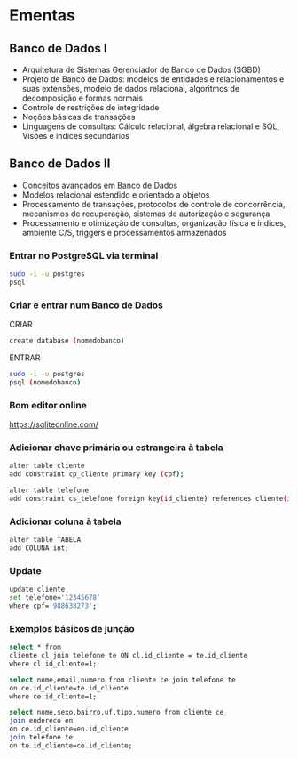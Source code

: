 # Ementas

## Banco de Dados I
- Arquitetura de Sistemas Gerenciador de Banco de Dados (SGBD)
- Projeto de Banco de Dados: modelos de entidades e relacionamentos e suas extensões, modelo de dados relacional, algoritmos de decomposição e formas normais
- Controle de restrições de integridade
- Noções básicas de transações
- Linguagens de consultas: Cálculo relacional, álgebra relacional e SQL, Visões e índices secundários

## Banco de Dados II
- Conceitos avançados em Banco de Dados
- Modelos relacional estendido e orientado a objetos
- Processamento de transações, protocolos de controle de concorrência, mecanismos de recuperação, sistemas de autorização e segurança
- Processamento e otimização de consultas, organização física e índices, ambiente C/S, triggers e processamentos armazenados


### Entrar no PostgreSQL via terminal 
```bash
sudo -i -u postgres
psql
```

### Criar e entrar num Banco de Dados
CRIAR
```bash
create database (nomedobanco)
```
ENTRAR
```bash
sudo -i -u postgres
psql (nomedobanco)
```

### Bom editor online
https://sqliteonline.com/

### Adicionar chave primária ou estrangeira à tabela
```bash
alter table cliente
add constraint cp_cliente primary key (cpf);

alter table telefone
add constraint cs_telefone foreign key(id_cliente) references cliente(id_cliente);
```

### Adicionar coluna à tabela
```bash
alter table TABELA
add COLUNA int;
```

### Update
```bash
update cliente
set telefone='12345678'
where cpf='988638273';
```
### Exemplos básicos de junção
```bash
select * from 
cliente cl join telefone te ON cl.id_cliente = te.id_cliente
where cl.id_cliente=1;
```
```bash
select nome,email,numero from cliente ce join telefone te
on ce.id_cliente=te.id_cliente
where ce.id_cliente=1;
```
```bash
select nome,sexo,bairro,uf,tipo,numero from cliente ce 
join endereco en
on ce.id_cliente=en.id_cliente
join telefone te
on te.id_cliente=ce.id_cliente;
```

